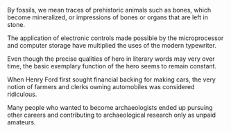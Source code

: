 By fossils, we mean traces of prehistoric animals such as bones, which become mineralized, or impressions of bones or organs that are left in stone.

The application of electronic controls made possible by the microprocessor and computer storage have multiplied the uses of the modern typewriter.

Even though the precise qualities of hero in literary words may very over time, the basic exemplary function of the hero seems to remain constant.

When Henry Ford first sought financial backing for making cars, the very notion of farmers and clerks owning automobiles was considered ridiculous.

Many people who wanted to become archaeologists ended up pursuing other careers and contributing to archaeological research only as unpaid amateurs.
